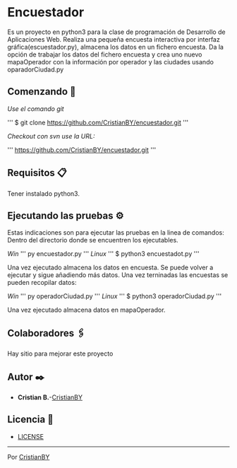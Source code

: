 # Encuestador

Es un proyecto en python3 para la clase de programación de Desarrollo de Aplicaciones Web.
Realiza una pequeña encuesta interactiva por interfaz gráfica(escuestador.py), almacena los datos en un fichero encuesta. Da la opción de trabajar los datos del fichero encuesta y crea uno nuevo mapaOperador con la información por operador y las ciudades usando oparadorCiudad.py

## Comenzando 🚀

_Use el comando git_

'''
$ git clone https://github.com/CristianBY/encuestador.git
'''

_Checkout con svn use la URL:_

'''
https://github.com/CristianBY/encuestador.git
'''

## Requisitos 📋

Tener instalado python3.


## Ejecutando las pruebas ⚙️

Estas indicaciones son para ejecutar las pruebas en la linea de comandos:
Dentro del directorio donde se encuentren los ejecutables.

_Win_
'''
py encuestador.py
'''
_Linux_
'''
$ python3 encuestadot.py
'''

Una vez ejecutado almacena los datos en encuesta. Se puede volver a ejecutar y sigue añadiendo más datos.
Una vez terninadas las encuestas se pueden recopilar datos:

_Win_
'''
py operadorCiudad.py
'''
_Linux_
'''
$ python3 operadorCiudad.py
'''

Una vez ejecutado almacena datos en mapaOperador.

## Colaboradores 🖇️

Hay sitio para mejorar este proyecto

## Autor ✒️

* **Cristian B.**-[CristianBY](https://github.com/CristianBY)

## Licencia 📄

* [LICENSE](LICENSE.md)


---
Por [CristianBY](https://github.com/CristianBY)